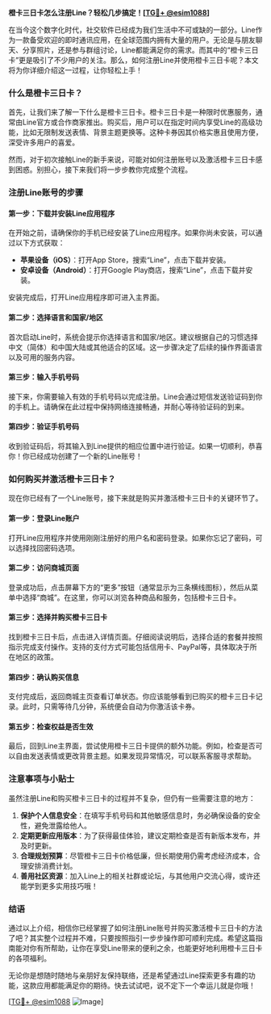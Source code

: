 **橙卡三日卡怎么注册Line？轻松几步搞定！[[TG💪+ @esim1088](https://t.me/s/esim1088)]**

在当今这个数字化时代，社交软件已经成为我们生活中不可或缺的一部分。Line作为一款备受欢迎的即时通讯应用，在全球范围内拥有大量的用户。无论是与朋友聊天、分享照片，还是参与群组讨论，Line都能满足你的需求。而其中的“橙卡三日卡”更是吸引了不少用户的关注。那么，如何注册Line并使用橙卡三日卡呢？本文将为你详细介绍这一过程，让你轻松上手！

### 什么是橙卡三日卡？

首先，让我们来了解一下什么是橙卡三日卡。橙卡三日卡是一种限时优惠服务，通常由Line官方或合作商家推出。购买后，用户可以在指定时间内享受Line的高级功能，比如无限制发送表情、背景主题更换等。这种卡券因其价格实惠且使用方便，深受许多用户的喜爱。

然而，对于初次接触Line的新手来说，可能对如何注册账号以及激活橙卡三日卡感到困惑。别担心，接下来我们将一步步教你完成整个流程。

### 注册Line账号的步骤

#### 第一步：下载并安装Line应用程序

在开始之前，请确保你的手机已经安装了Line应用程序。如果你尚未安装，可以通过以下方式获取：

- **苹果设备（iOS）**：打开App Store，搜索“Line”，点击下载并安装。
- **安卓设备（Android）**：打开Google Play商店，搜索“Line”，点击下载并安装。

安装完成后，打开Line应用程序即可进入主界面。

#### 第二步：选择语言和国家/地区

首次启动Line时，系统会提示你选择语言和国家/地区。建议根据自己的习惯选择中文（简体）和中国大陆或其他适合的区域。这一步骤决定了后续的操作界面语言以及可用的服务内容。

#### 第三步：输入手机号码

接下来，你需要输入有效的手机号码以完成注册。Line会通过短信发送验证码到你的手机上。请确保在此过程中保持网络连接畅通，并耐心等待验证码的到来。

#### 第四步：验证手机号码

收到验证码后，将其输入到Line提供的相应位置中进行验证。如果一切顺利，恭喜你！你已经成功创建了一个新的Line账号！

### 如何购买并激活橙卡三日卡？

现在你已经有了一个Line账号，接下来就是购买并激活橙卡三日卡的关键环节了。

#### 第一步：登录Line账户

打开Line应用程序并使用刚刚注册好的用户名和密码登录。如果你忘记了密码，可以选择找回密码选项。

#### 第二步：访问商城页面

登录成功后，点击屏幕下方的“更多”按钮（通常显示为三条横线图标），然后从菜单中选择“商城”。在这里，你可以浏览各种商品和服务，包括橙卡三日卡。

#### 第三步：选择并购买橙卡三日卡

找到橙卡三日卡后，点击进入详情页面。仔细阅读说明后，选择合适的套餐并按照指示完成支付操作。支持的支付方式可能包括信用卡、PayPal等，具体取决于所在地区的政策。

#### 第四步：确认购买信息

支付完成后，返回商城主页查看订单状态。你应该能够看到已购买的橙卡三日卡记录。此时，只需等待几分钟，系统便会自动为你激活该卡券。

#### 第五步：检查权益是否生效

最后，回到Line主界面，尝试使用橙卡三日卡提供的额外功能。例如，检查是否可以自由发送表情或更改背景主题。如果发现异常情况，可以联系客服寻求帮助。

### 注意事项与小贴士

虽然注册Line和购买橙卡三日卡的过程并不复杂，但仍有一些需要注意的地方：

1. **保护个人信息安全**：在填写手机号码和其他敏感信息时，务必确保设备的安全性，避免泄露给他人。
2. **定期更新应用版本**：为了获得最佳体验，建议定期检查是否有新版本发布，并及时更新。
3. **合理规划预算**：尽管橙卡三日卡价格低廉，但长期使用仍需考虑经济成本，合理安排消费计划。
4. **善用社区资源**：加入Line上的相关社群或论坛，与其他用户交流心得，或许还能学到更多实用技巧哦！

### 结语

通过以上介绍，相信你已经掌握了如何注册Line账号并购买激活橙卡三日卡的方法了吧？其实整个过程并不难，只要按照指引一步步操作即可顺利完成。希望这篇指南能对你有所帮助，让你在享受Line带来的便利之余，也能更好地利用橙卡三日卡的各项福利。

无论你是想随时随地与亲朋好友保持联络，还是希望通过Line探索更多有趣的功能，这款应用都能满足你的期待。快去试试吧，说不定下一个幸运儿就是你哦！

[[TG💪+ @esim1088](https://t.me/s/esim1088) ![Image](https://i.postimg.cc/4NQfJmqS/Snipaste-2025-05-13-00-14-12.png)]